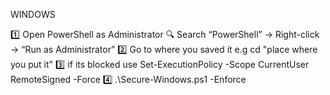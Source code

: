WINDOWS


1️⃣ Open PowerShell as Administrator 🔍 Search “PowerShell” → Right-click → “Run as Administrator” 
2️⃣ Go to where you saved it e.g cd "place where you put it" 
3️⃣ if its blocked use Set-ExecutionPolicy -Scope CurrentUser RemoteSigned -Force 
4️⃣ .\Secure-Windows.ps1 -Enforce 
